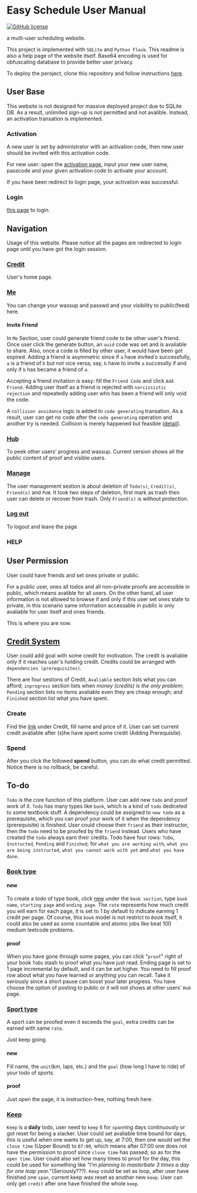 # Easy Schedule User Manual

[![GitHub license](https://img.shields.io/badge/license-GPL3.0-blue.svg)](https://github.com/NaiveWang/DirtRallyTelemetry/blob/master/LICENSE)

a multi-user scheduling website.

This project is implemented with `SQLite` and `Python Flask`. This readme is also a help page of the website itself. Base64 encoding is used for obfuscating database to provide better user privacy.

To deploy the peroject, clone this repository and follow instructions [here](https://github.com/NaiveWang/easy_schedule/blob/master/deploy.md).

## User Base

This website is not designed for massive deployed project due to SQLite DB. As a result, unlimited sign-up is not permitted and not avalible. Instead, an activation transation is implemented.

### Activation

A new user is set by administrator with an activation code, then new user should be invited with this activation code.

For new user: open the [activation page](/activate), input your new user name, passcode and your given activation code to activate your account.

If you have been redirect to login page, your activation was successful.

### Login

[this page](/login) to login.

## Navigation

Usage of this website. Please notice all the pages are redirected to login page until you have got the login session.

### [Credit](/)

User's home page.

### [Me](/me)

You can change your wassup and passwd and your visibility to public(feed) here.

#### Invite Friend

In `Me` Section, user could generate friend code to be other user's friend. Once user click the generate button, an `uuid` code was set and is avaliable to share. Also, once a code is filled by other user, it would have been got expired. Adding a friend is asymmetric since if `a` have invited `b` successfully, `a` is a friend of `b` but not vice versa, say, `b` have to invite `a` successlly if and only if `b` has became a friend of `a`.

Accepting a friend invitation is easy: fill the `Friend Code` and click `Add Friend`. Adding user itself as a friend is rejected with `narcissistic rejection` and repeatedly adding user who has been a friend will only void the code.

A `collision avoidance` logic is added to `code generating` transation. As a result, user can get no code after the `code generating` operation and another try is needed. Collision is merely happened but feasible ([detail](https://en.wikipedia.org/wiki/Universally_unique_identifier#Collisions)).

### [Hub](/hub)

To peek other users' progress and wassup. Current version shows all the public content of proof and visible users.

### [Manage](/manage)

The user management sestion is about deletion of `Todo(s)`, `Credit(s)`, `Friend(s)` and `PoW`. It took two steps of deletion, first mark as trash then user can delete or recover from trash. Only `Friend(s)` is without protection.

### [Log out](/logout)

To logout and leave the page

### HELP

## User Permission

User could have friends and set ones private or public.

For a public user, ones all todos and all non-private proofs are accessible in public, which means avalible for all users. On the other hand, all user information is not allowed to browse if and only if this user set ones state to private, in this scenario same information accessable in public is only avaliable for user itself and ones friends.

This is where you are now.

## [Credit System](/)

User could add goal with some credit for motivation. The credit is avaliable only if it reaches user's holding credit. Credits could be arranged with `dependencies (prerequisites)`.

There are four sestions of Credit, `Avaliable` section lists what you can afford; `inprogress` section lists when *money (credits) is the only problem*; `Pending` section lists no items avaliable even they are cheap enough; and `Finished` section list what you have spent.

### Create

Find the [link](/new_credit) under Credit, fill name and price of it. User can set current credit avaliable after (s)he have spent some credit (Adding Prerequisite).

### Spend

After you click the followed **spend** button, you can do what credit permitted. Notice there is no rollback, be careful.

## To-do

`Todo` is the core function of this platform. User can add new `todo` and proof work of it. `Todo` has many types like `book`, which is a kind of `todo` dediceted to some textbook stuff. A dependency could be assigned to `new todo` as a prerequisite, which you can proof your work of it when the dependency (prerequisite) is finished. User could choose their `friend` as their instructor, then the `todo` need to be proofed by the `friend` instead. Users who have created the `todo` always earn their credits. Todo have four rows: `ToDo`, `Instructed`, `Pending` and `Finished`; for `what you are working with`, `what you are being instructed`, `what you cannot work with yet` and `what you have done`.

### [Book type](/todo_book)

#### new

To create a todo of type book, click [new](/new_todo?tid=1) under the `book section`, type `book name`, `starting page` and `ending page`. The `rate` represents how much credit you will earn for each page, it is set to 1 by default to indicate earning 1 credit per page. Of course, this `book` model is not restrict to *book* itself, it could also be used as some countable and atomic jobs like beat 100 medium leetcode problems.

#### proof

When you have gone through some pages, you can click "`proof`" right of your book `ToDo` stash to proof what you have just read. Ending page is set to 1 page incremental by default, and it can be set higher. You need to fill proof row about what you have learned or anything you can recall. Take it seriously since a short pause can boost your later progress. You have choose the option of posting to public or it will not shows at other users' `Hub` page.

### [Sport type](/todo_sport)

A sport can be proofed even it exceeds the `goal`, extra credits can be earned with same `rate`.

Just keep going.

#### new

Fill name, the `unit`(km, laps, etc.) and the `goal` (how long I have to ride) of your todo of sports.

#### proof

Just open the page, it is instruction-free, nothing fresh here.

### [Keep](/todo_keep)

`Keep` is a **daily** todo, user need to `keep` it for `span`ning days continuously or got reset for being a slacker. User could set avaliable time bound for days, this is useful when one wants to get up, say, at 7:00, then one would set the `close time` (Upper Bound) to `07:00`, which means after 07:00 one does not have the permission to proof since `close time` has passed; so as for the `open time`. User could also set how many times to proof for the day, this could be used for something like *"I'm planning to masterbate 3 times a day for one leap year.*"(Seriously???). `Keep` could be set as loop, after user have finished one `span`, current keep was reset as another new `keep`. User can only get `credit` after one have finished the whole `keep`.
